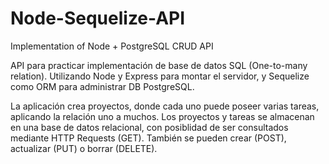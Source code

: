 # Node-Sequelize-API
Implementation of Node + PostgreSQL CRUD API

API para practicar implementación de base de datos SQL (One-to-many relation). Utilizando Node y Express para montar el servidor, y Sequelize como ORM para administrar DB PostgreSQL.

La aplicación crea proyectos, donde cada uno puede poseer varias tareas, aplicando la relación uno a muchos. Los proyectos y tareas se almacenan en una base de datos relacional, con posiblidad de ser consultados mediante HTTP Requests (GET). También se pueden crear (POST), actualizar (PUT) o borrar (DELETE). 
